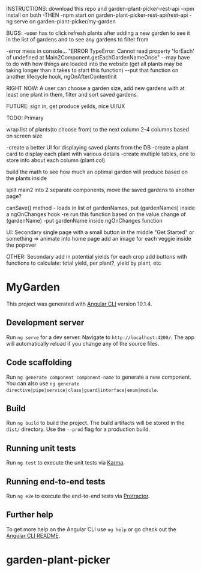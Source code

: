 INSTRUCTIONS: download this repo and garden-plant-picker-rest-api
-npm install on both
-THEN
-npm start on garden-plant-picker-rest-api/rest-api
-ng serve on garden-plant-picker/my-garden

BUGS: 
  -user has to click refresh plants after adding a new garden to see it in the list of gardens and to see any gardens to filter from
  
  -error mess in console... "ERROR TypeError: Cannot read property 'forEach' of undefined
    at Main2Component.getEachGardenNameOnce"
    --may have to do with how things are loaded into the website (get all plants may be taking longer than it takes to start this function)
    --put that function on another lifecycle hook, ngOnAfterContentInit


RIGHT NOW: A user can choose a garden size, add new gardens with at least one plant in them, filter and sort saved gardens.

FUTURE: sign in, get produce yeilds, nice UI/UX

TODO: Primary

  wrap list of plants(to choose from) to the next column 2-4 columns based on screen size
  
  -create a better UI for displaying saved plants from the DB
    -create a plant card to display each plant with various details
    -create multiple tables, one to store info about each column (plant.col)

  build the math to see how much an optimal garden will produce based on the plants inside
   
  split main2 into 2 separate components, move the saved gardens to another page?
  
  canSave() method - loads in list of gardenNames, put (gardenNames) inside a ngOnChanges hook
    -re run this function based on the value change of (gardenName)
    -put gardenName inside ngOnChanges function
   
   
  

UI: Secondary
   single page with a small button in the middle "Get Started" or something
   => animate into home page
   add an image for each veggie inside the popover

   
OTHER: Secondary
  add in potential yields for each crop
  add buttons with functions to calculate: total yield, per plant?, yield by plant, etc








# MyGarden

This project was generated with [Angular CLI](https://github.com/angular/angular-cli) version 10.1.4.

## Development server

Run `ng serve` for a dev server. Navigate to `http://localhost:4200/`. The app will automatically reload if you change any of the source files.

## Code scaffolding

Run `ng generate component component-name` to generate a new component. You can also use `ng generate directive|pipe|service|class|guard|interface|enum|module`.

## Build

Run `ng build` to build the project. The build artifacts will be stored in the `dist/` directory. Use the `--prod` flag for a production build.

## Running unit tests

Run `ng test` to execute the unit tests via [Karma](https://karma-runner.github.io).

## Running end-to-end tests

Run `ng e2e` to execute the end-to-end tests via [Protractor](http://www.protractortest.org/).

## Further help

To get more help on the Angular CLI use `ng help` or go check out the [Angular CLI README](https://github.com/angular/angular-cli/blob/master/README.md).
# garden-plant-picker

